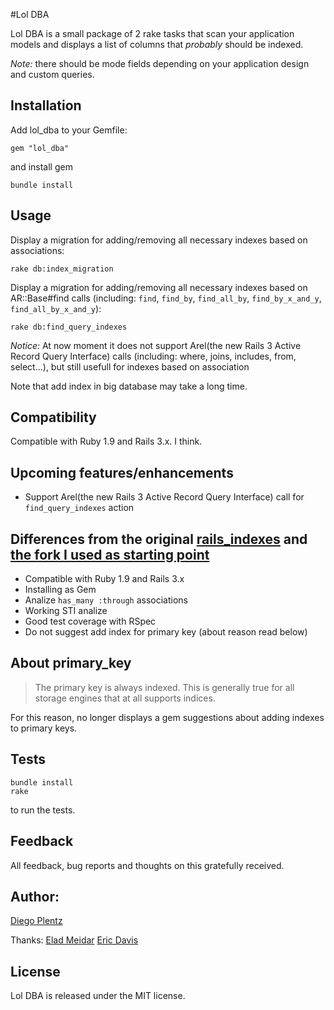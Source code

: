 #Lol DBA

Lol DBA is a small package of 2 rake tasks that scan your application models and displays a list of columns that _probably_ should be indexed.

*Note:* there should be mode fields depending on your application design and custom queries.


Installation
------------

Add lol_dba to your Gemfile:

    gem "lol_dba"

and install gem

    bundle install

Usage
-----

Display a migration for adding/removing all necessary indexes based on associations:

    rake db:index_migration

Display a migration for adding/removing all necessary indexes based on AR::Base#find calls (including: `find`, `find_by`, `find_all_by`, `find_by_x_and_y`, `find_all_by_x_and_y`):

    rake db:find_query_indexes

*Notice:* At now moment it does not support Arel(the new Rails 3 Active Record Query Interface) calls (including: where, joins, includes, from, select...), but still usefull for indexes based on association

Note that add index in big database may take a long time.

Compatibility
-------------

Compatible with Ruby 1.9 and Rails 3.x. I think.

Upcoming features/enhancements
------------------------------

  * Support Arel(the new Rails 3 Active Record Query Interface) call for `find_query_indexes` action


Differences from the original [rails_indexes](https://github.com/eladmeidar/rails_indexes) and [the fork I used as starting point](https://github.com/warpc/rails_indexes)
-------------------------------------------

  * Compatible with Ruby 1.9 and Rails 3.x
  * Installing as Gem
  * Analize `has_many :through` associations
  * Working STI analize
  * Good test coverage with RSpec
  * Do not suggest add index for primary key (about reason read below)


About primary_key
-----------------
>The primary key is always indexed. This is generally true for all storage engines that at all supports indices.

For this reason, no longer displays a gem suggestions about adding indexes to primary keys.


Tests
-----

    bundle install
    rake

to run the tests.

Feedback
--------

All feedback, bug reports and thoughts on this gratefully received.

Author:
------
[Diego Plentz](http://plentz.org)

Thanks:
[Elad Meidar](http://blog.eizesus.com)
[Eric Davis](http://littlestreamsoftware.com)

License
-------
Lol DBA is released under the MIT license.
